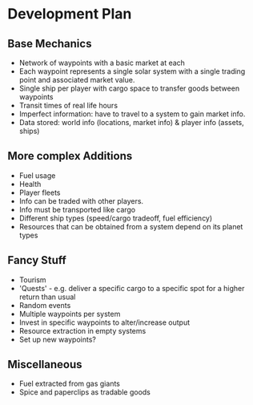 # Development Plan

## Base Mechanics
- Network of waypoints with a basic market at each
- Each waypoint represents a single solar system with a single trading point and associated market value.
- Single ship per player with cargo space to transfer goods between waypoints
- Transit times of real life hours
- Imperfect information: have to travel to a system to gain market info.
- Data stored: world info (locations, market info) & player info (assets, ships)

## More complex Additions
- Fuel usage
- Health
- Player fleets
- Info can be traded with other players.
- Info must be transported like cargo
- Different ship types (speed/cargo tradeoff, fuel efficiency)
- Resources that can be obtained from a system depend on its planet types

## Fancy Stuff
- Tourism
- 'Quests' - e.g. deliver a specific cargo to a specific spot for a higher return than usual
- Random events
- Multiple waypoints per system
- Invest in specific waypoints to alter/increase output
- Resource extraction in empty systems
- Set up new waypoints?

## Miscellaneous
- Fuel extracted from gas giants
- Spice and paperclips as tradable goods